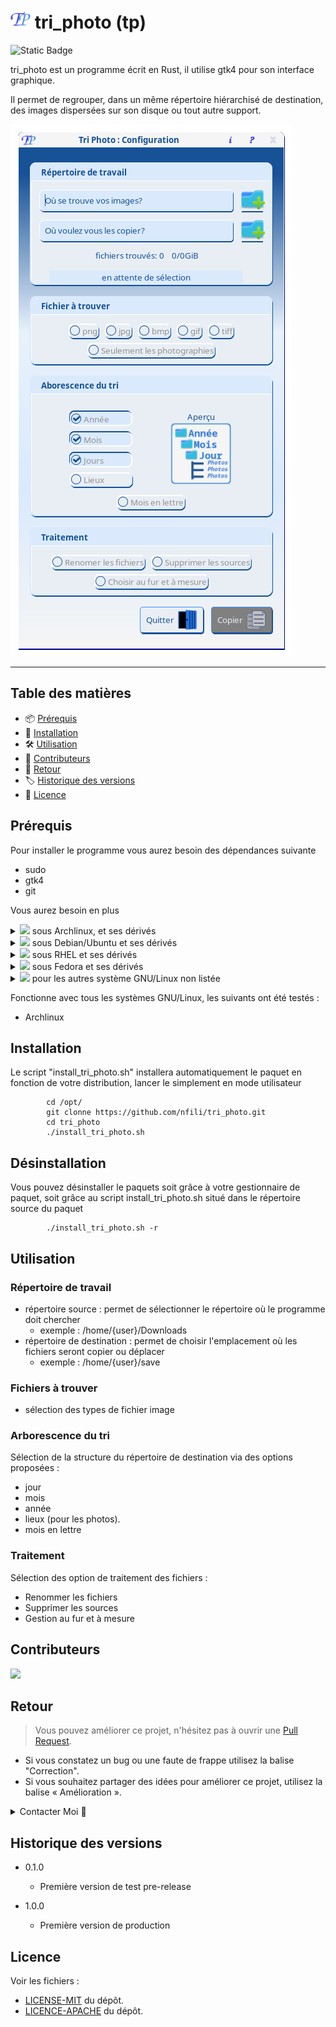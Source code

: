 # ![logo](icons/32x32/tp.png) tri_photo (tp) 
![Static Badge](https://img.shields.io/badge/Rust-1.75.0-%2Cblue?style=plastic&logo=Rust)

tri_photo est un programme écrit en Rust, il utilise gtk4 pour son interface graphique.

Il permet de regrouper, dans un même répertoire hiérarchisé de destination, des images dispersées sur son disque ou tout autre support.

![tp](image/configuration.png)
***

## Table des matières

- 📦 [Prérequis](#prérequis)
- 🚀 [Installation](#installation)
- 🛠️ [Utilisation](#utilisation)
- 🤝 [Contributeurs](#contributeurs)
- 💬 [Retour](#retour)
- 🏷️ [Historique des versions](#historique-des-versions)
- 📝 [Licence](#licence)

## Prérequis

Pour installer le programme vous aurez besoin des dépendances suivante

* sudo
* gtk4
* git

Vous aurez besoin en plus

<details>
    <summary><img src="https://github.com/archlinux/archwiki/blob/master/extensions/ArchLinux/modules/favicon.ico"> sous Archlinux, et ses dérivés</summary>
        <blocquote>
            - base-devel<br />
            - cargo
        </blocquote>
</details>

<details>
    <summary><img src="https://www.debian.org/logos/openlogo-nd-25.png"> sous Debian/Ubuntu et ses dérivés</summary>
        * apt<br />
        * wget
</details>

<details>
    <summary><img src="https://www.redhat.com/favicon.ico"> sous RHEL et ses dérivés</summary>
        * yum<br />
        * wget
</details>

<details>
    <summary><img src="https://fedoraproject.org/favicon.ico"> sous Fedora et ses dérivés</summary>
        * dnf<br />
        * wget
</details>

<details>
    <summary><img src="https://www.kernel.org/theme/images/logos/favicon.png"> pour les autres système GNU/Linux non listée</summary>
        * cargo (rust)
</details>

Fonctionne avec tous les systèmes GNU/Linux, les suivants ont été testés :
* Archlinux

## Installation

Le script "install_tri_photo.sh" installera automatiquement le paquet en fonction de votre distribution, lancer le simplement en mode utilisateur

```
        cd /opt/
        git clonne https://github.com/nfili/tri_photo.git
        cd tri_photo
        ./install_tri_photo.sh
```

## Désinstallation

Vous pouvez désinstaller le paquets soit grâce à votre gestionnaire de paquet, soit grâce au script install_tri_photo.sh situé dans le répertoire source du paquet

```
        ./install_tri_photo.sh -r
```

## Utilisation

### Répertoire de travail

* répertoire source : permet de sélectionner le répertoire où le programme doit chercher
  - exemple : /home/{user}/Downloads
* répertoire de destination : permet de choisir l'emplacement où les fichiers seront copier ou déplacer
  - exemple : /home/{user}/save

### Fichiers à trouver

* sélection des types de fichier image

### Arborescence du tri

Sélection de la structure du répertoire de destination via des options proposées :

* jour
* mois
* année
* lieux (pour les photos).
* mois en lettre

### Traitement

Sélection des option de traitement des fichiers : 
 * Renommer les fichiers
 * Supprimer les sources
 * Gestion au fur et à mesure

## Contributeurs

<a href="https://github.com/nfili/tri_photo/graphs/contributors">
  <img src="https://contrib.rocks/image?repo=nfili/tri_photo" />
</a>

## Retour

> Vous pouvez améliorer ce projet, n'hésitez pas à ouvrir une  [Pull Request](https://github.com/nfili/tri_photo/pulls).
- Si vous constatez un bug ou une faute de frappe utilisez la balise "Correction".
- Si vous souhaitez partager des idées pour améliorer ce projet, utilisez la balise « Amélioration ».

<details>
    <summary>Contacter Moi 📨</summary>

### Contact<!-- Required -->
Contactez-moi par e-mail: [nicolasfilippozzi@gmail.com](mailto:nicolasfilippozzi@gmail.com)
<!-- 
* nicolasfilippozzi@gmail.com
* Nicolas Filippozzi
-->
    
</details>

## Historique des versions

* 0.1.0
  * Première version de test pre-release

* 1.0.0
  * Première version de production

## Licence

Voir les fichiers :
* [LICENSE-MIT](./LICENSE-MIT) du dépôt.
* [LICENCE-APACHE](./LICENCE-APACHE) du dépôt.
